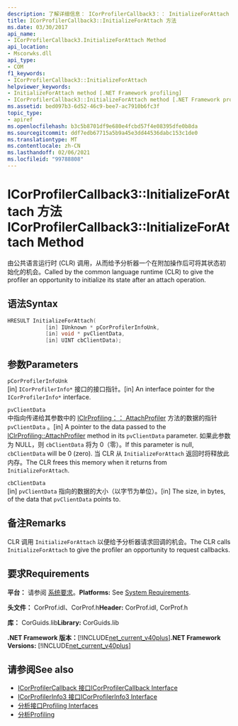 ```yaml
---
description: 了解详细信息： ICorProfilerCallback3：： InitializeForAttach 方法
title: ICorProfilerCallback3::InitializeForAttach 方法
ms.date: 03/30/2017
api_name:
- ICorProfilerCallback3.InitializeForAttach Method
api_location:
- Mscorwks.dll
api_type:
- COM
f1_keywords:
- ICorProfilerCallback3::InitializeForAttach
helpviewer_keywords:
- InitializeForAttach method [.NET Framework profiling]
- ICorProfilerCallback3::InitializeForAttach method [.NET Framework profiling]
ms.assetid: bed097b3-6d52-46c9-bee7-ac7910b6fc3f
topic_type:
- apiref
ms.openlocfilehash: b3c5b8701df9e680e4fcbd57f4e08395dfe0b8da
ms.sourcegitcommit: ddf7edb67715a5b9a45e3dd44536dabc153c1de0
ms.translationtype: MT
ms.contentlocale: zh-CN
ms.lasthandoff: 02/06/2021
ms.locfileid: "99788808"
---
```

# <a name="icorprofilercallback3initializeforattach-method"></a><span data-ttu-id="a5e7c-103">ICorProfilerCallback3::InitializeForAttach 方法</span><span class="sxs-lookup"><span data-stu-id="a5e7c-103">ICorProfilerCallback3::InitializeForAttach Method</span></span>

<span data-ttu-id="a5e7c-104">由公共语言运行时 (CLR) 调用，从而给予分析器一个在附加操作后可将其状态初始化的机会。</span><span class="sxs-lookup"><span data-stu-id="a5e7c-104">Called by the common language runtime (CLR) to give the profiler an opportunity to initialize its state after an attach operation.</span></span>  
  
## <a name="syntax"></a><span data-ttu-id="a5e7c-105">语法</span><span class="sxs-lookup"><span data-stu-id="a5e7c-105">Syntax</span></span>  
  
```cpp  
HRESULT InitializeForAttach(  
            [in] IUnknown * pCorProfilerInfoUnk,  
            [in] void * pvClientData,  
            [in] UINT cbClientData);  
```  
  
## <a name="parameters"></a><span data-ttu-id="a5e7c-106">参数</span><span class="sxs-lookup"><span data-stu-id="a5e7c-106">Parameters</span></span>  

 `pCorProfilerInfoUnk`  
 <span data-ttu-id="a5e7c-107">[in] `ICorProfilerInfo*` 接口的接口指针。</span><span class="sxs-lookup"><span data-stu-id="a5e7c-107">[in] An interface pointer for the `ICorProfilerInfo*` interface.</span></span>  
  
 `pvClientData`  
 <span data-ttu-id="a5e7c-108">中指向传递给其参数中的 [IClrProfiling：： AttachProfiler](iclrprofiling-attachprofiler-method.md) 方法的数据的指针 `pvClientData` 。</span><span class="sxs-lookup"><span data-stu-id="a5e7c-108">[in] A pointer to the data passed to the [IClrProfiling::AttachProfiler](iclrprofiling-attachprofiler-method.md) method in its `pvClientData` parameter.</span></span> <span data-ttu-id="a5e7c-109">如果此参数为 NULL，则 `cbClientData` 将为 0（零）。</span><span class="sxs-lookup"><span data-stu-id="a5e7c-109">If this parameter is null, `cbClientData` will be 0 (zero).</span></span> <span data-ttu-id="a5e7c-110">当 CLR 从 `InitializeForAttach` 返回时将释放此内存。</span><span class="sxs-lookup"><span data-stu-id="a5e7c-110">The CLR frees this memory when it returns from `InitializeForAttach`.</span></span>  
  
 `cbClientData`  
 <span data-ttu-id="a5e7c-111">[in] `pvClientData` 指向的数据的大小（以字节为单位）。</span><span class="sxs-lookup"><span data-stu-id="a5e7c-111">[in] The size, in bytes, of the data that `pvClientData` points to.</span></span>  
  
## <a name="remarks"></a><span data-ttu-id="a5e7c-112">备注</span><span class="sxs-lookup"><span data-stu-id="a5e7c-112">Remarks</span></span>  

 <span data-ttu-id="a5e7c-113">CLR 调用 `InitializeForAttach` 以便给予分析器请求回调的机会。</span><span class="sxs-lookup"><span data-stu-id="a5e7c-113">The CLR calls `InitializeForAttach` to give the profiler an opportunity to request callbacks.</span></span>  
  
## <a name="requirements"></a><span data-ttu-id="a5e7c-114">要求</span><span class="sxs-lookup"><span data-stu-id="a5e7c-114">Requirements</span></span>  

 <span data-ttu-id="a5e7c-115">**平台：** 请参阅 [系统要求](../../get-started/system-requirements.md)。</span><span class="sxs-lookup"><span data-stu-id="a5e7c-115">**Platforms:** See [System Requirements](../../get-started/system-requirements.md).</span></span>  
  
 <span data-ttu-id="a5e7c-116">**头文件：** CorProf.idl、CorProf.h</span><span class="sxs-lookup"><span data-stu-id="a5e7c-116">**Header:** CorProf.idl, CorProf.h</span></span>  
  
 <span data-ttu-id="a5e7c-117">**库：** CorGuids.lib</span><span class="sxs-lookup"><span data-stu-id="a5e7c-117">**Library:** CorGuids.lib</span></span>  
  
 <span data-ttu-id="a5e7c-118">**.NET Framework 版本：**[!INCLUDE[net_current_v40plus](../../../../includes/net-current-v40plus-md.md)]</span><span class="sxs-lookup"><span data-stu-id="a5e7c-118">**.NET Framework Versions:** [!INCLUDE[net_current_v40plus](../../../../includes/net-current-v40plus-md.md)]</span></span>  
  
## <a name="see-also"></a><span data-ttu-id="a5e7c-119">请参阅</span><span class="sxs-lookup"><span data-stu-id="a5e7c-119">See also</span></span>

- [<span data-ttu-id="a5e7c-120">ICorProfilerCallback 接口</span><span class="sxs-lookup"><span data-stu-id="a5e7c-120">ICorProfilerCallback Interface</span></span>](icorprofilercallback-interface.md)
- [<span data-ttu-id="a5e7c-121">ICorProfilerInfo3 接口</span><span class="sxs-lookup"><span data-stu-id="a5e7c-121">ICorProfilerInfo3 Interface</span></span>](icorprofilerinfo3-interface.md)
- [<span data-ttu-id="a5e7c-122">分析接口</span><span class="sxs-lookup"><span data-stu-id="a5e7c-122">Profiling Interfaces</span></span>](profiling-interfaces.md)
- [<span data-ttu-id="a5e7c-123">分析</span><span class="sxs-lookup"><span data-stu-id="a5e7c-123">Profiling</span></span>](index.md)

